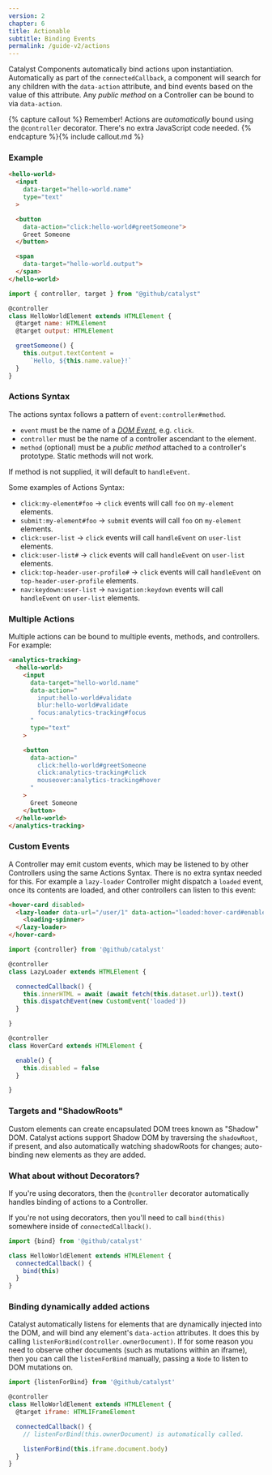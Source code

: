 ```yaml
---
version: 2
chapter: 6
title: Actionable
subtitle: Binding Events
permalink: /guide-v2/actions
---
```


Catalyst Components automatically bind actions upon instantiation. Automatically as part of the `connectedCallback`, a component will search for any children with the `data-action` attribute, and bind events based on the value of this attribute. Any _public method_ on a Controller can be bound to via `data-action`.

{% capture callout %}
Remember! Actions are _automatically_ bound using the `@controller` decorator. There's no extra JavaScript code needed.
{% endcapture %}{% include callout.md %}

### Example

<div class="d-flex my-4">
  <div class="">

<!-- annotations
data-action "click.*": Will call `greetSomeone()` when clicked
-->

```html
<hello-world>
  <input
    data-target="hello-world.name"
    type="text"
  >

  <button
    data-action="click:hello-world#greetSomeone">
    Greet Someone
  </button>

  <span
    data-target="hello-world.output">
  </span>
</hello-world>
```

  </div>
  <div class="ml-4">

<!-- annotations
greetSomeone: All public methods can be called with `data-action`
-->

```js
import { controller, target } from "@github/catalyst"

@controller
class HelloWorldElement extends HTMLElement {
  @target name: HTMLElement
  @target output: HTMLElement

  greetSomeone() {
    this.output.textContent =
      `Hello, ${this.name.value}!`
  }
}
```

  </div>
</div>

### Actions Syntax

The actions syntax follows a pattern of `event:controller#method`.

 - `event` must be the name of a [_DOM Event_](https://developer.mozilla.org/en-US/docs/Web/Events), e.g. `click`.
 - `controller` must be the name of a controller ascendant to the element.
 - `method` (optional) must be a _public_ _method_ attached to a controller's prototype. Static methods will not work.

If method is not supplied, it will default to `handleEvent`.

Some examples of Actions Syntax:

- `click:my-element#foo` -> `click` events will call `foo` on `my-element` elements.
- `submit:my-element#foo` -> `submit` events will call `foo` on `my-element` elements.
- `click:user-list` -> `click` events will call `handleEvent` on `user-list` elements.
- `click:user-list#` -> `click` events will call `handleEvent` on `user-list` elements.
- `click:top-header-user-profile#` -> `click` events will call `handleEvent` on `top-header-user-profile` elements.
- `nav:keydown:user-list` -> `navigation:keydown` events will call `handleEvent` on `user-list` elements.

### Multiple Actions

Multiple actions can be bound to multiple events, methods, and controllers. For example:

<!-- annotations
data-action: Fires all of these methods depending on the event
-->

```html
<analytics-tracking>
  <hello-world>
    <input
      data-target="hello-world.name"
      data-action="
        input:hello-world#validate
        blur:hello-world#validate
        focus:analytics-tracking#focus
      "
      type="text"
    >

    <button
      data-action="
        click:hello-world#greetSomeone
        click:analytics-tracking#click
        mouseover:analytics-tracking#hover
      "
    >
      Greet Someone
    </button>
  </hello-world>
</analytics-tracking>
```

### Custom Events

A Controller may emit custom events, which may be listened to by other Controllers using the same Actions Syntax. There is no extra syntax needed for this. For example a `lazy-loader` Controller might dispatch a `loaded` event, once its contents are loaded, and other controllers can listen to this event:

<!-- annotations
data-action "loaded: Calls enable() on the `loaded` custom event
-->

```html
<hover-card disabled>
  <lazy-loader data-url="/user/1" data-action="loaded:hover-card#enable">
    <loading-spinner>
  </lazy-loader>
</hover-card>
```

<!-- annotations
this . dispatchEvent . new CustomEvent . . loaded . . : Dispatches custom "loaded" event
enable: All public methods can be called with `data-action`
-->

```js
import {controller} from '@github/catalyst'

@controller
class LazyLoader extends HTMLElement {

  connectedCallback() {
    this.innerHTML = await (await fetch(this.dataset.url)).text()
    this.dispatchEvent(new CustomEvent('loaded'))
  }

}

@controller
class HoverCard extends HTMLElement {

  enable() {
    this.disabled = false
  }

}
```

### Targets and "ShadowRoots"

Custom elements can create encapsulated DOM trees known as "Shadow" DOM. Catalyst actions support Shadow DOM by traversing the `shadowRoot`, if present, and also automatically watching shadowRoots for changes; auto-binding new elements as they are added.

### What about without Decorators?

If you're using decorators, then the `@controller` decorator automatically handles binding of actions to a Controller.

If you're not using decorators, then you'll need to call `bind(this)` somewhere inside of `connectedCallback()`.

```js
import {bind} from '@github/catalyst'

class HelloWorldElement extends HTMLElement {
  connectedCallback() {
    bind(this)
  }
}
```

### Binding dynamically added actions

Catalyst automatically listens for elements that are dynamically injected into the DOM, and will bind any element's `data-action` attributes. It does this by calling `listenForBind(controller.ownerDocument)`. If for some reason you need to observe other documents (such as mutations within an iframe), then you can call the `listenForBind` manually, passing a `Node` to listen to DOM mutations on.

```js
import {listenForBind} from '@github/catalyst'

@controller
class HelloWorldElement extends HTMLElement {
  @target iframe: HTMLIFrameElement

  connectedCallback() {
    // listenForBind(this.ownerDocument) is automatically called.

    listenForBind(this.iframe.document.body)
  }
}
```
